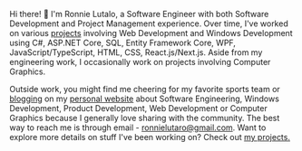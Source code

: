 Hi there! 👋 I'm Ronnie Lutalo, a Software Engineer with both Software Development and Project Management experience. Over time, I've worked on various [projects](https://ronnielutalo.github.io/projects) involving Web Development and Windows Development using C#, ASP.NET Core, SQL, Entity Framework Core, WPF, JavaScript/TypeScript, HTML, CSS, React.js/Next.js. Aside from my engineering work, I occasionally work on projects involving Computer Graphics.

Outside work, you might find me cheering for my favorite sports team or [blogging](https://ronnielutalo.github.io/blog) on my [personal website](https://ronnielutalo.github.io) about Software Engineering, Windows Development, Product Development, Web Development or Computer Graphics because I generally love sharing with the community. The best way to reach me is through email - ronnielutaro@gmail.com. Want to explore more details on stuff I've been working on? Check out [my projects.](https://ronnielutalo.github.io/projects)
